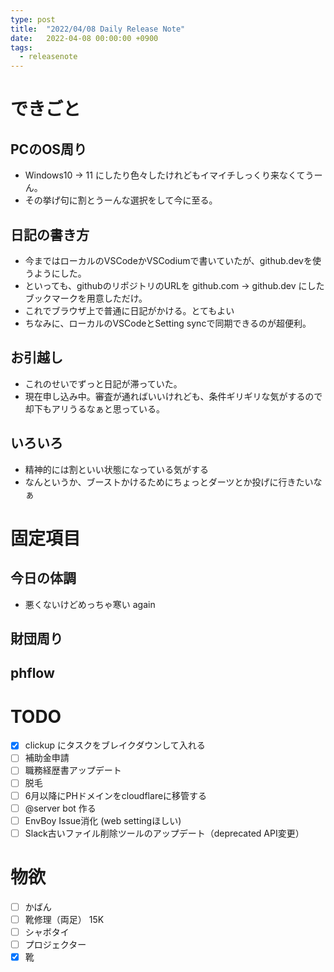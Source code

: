 ```yaml
---
type: post
title:  "2022/04/08 Daily Release Note"
date:   2022-04-08 00:00:00 +0900
tags:
  - releasenote
---
```

# できごと

## PCのOS周り

* Windows10 -> 11 にしたり色々したけれどもイマイチしっくり来なくてうーん。
* その挙げ句に割とうーんな選択をして今に至る。

## 日記の書き方

* 今まではローカルのVSCodeかVSCodiumで書いていたが、github.devを使うようにした。
* といっても、githubのリポジトリのURLを github.com -> github.dev にしたブックマークを用意しただけ。
* これでブラウザ上で普通に日記がかける。とてもよい
* ちなみに、ローカルのVSCodeとSetting syncで同期できるのが超便利。

## お引越し

* これのせいでずっと日記が滞っていた。
* 現在申し込み中。審査が通ればいいけれども、条件ギリギリな気がするので却下もアリうるなぁと思っている。

## いろいろ

* 精神的には割といい状態になっている気がする
* なんというか、ブーストかけるためにちょっとダーツとか投げに行きたいなぁ

# 固定項目

## 今日の体調

* 悪くないけどめっちゃ寒い again

## 財団周り

## phflow

# TODO 

- [x] clickup にタスクをブレイクダウンして入れる
- [ ] 補助金申請
- [ ] 職務経歴書アップデート
- [ ] 脱毛
- [ ] 6月以降にPHドメインをcloudflareに移管する
- [ ] @server bot 作る
- [ ] EnvBoy Issue消化 (web settingほしい)
- [ ] Slack古いファイル削除ツールのアップデート（deprecated API変更）

# 物欲

- [ ] かばん
- [ ] 靴修理（両足） 15K
- [ ] シャボタイ
- [ ] プロジェクター
- [x] 靴
